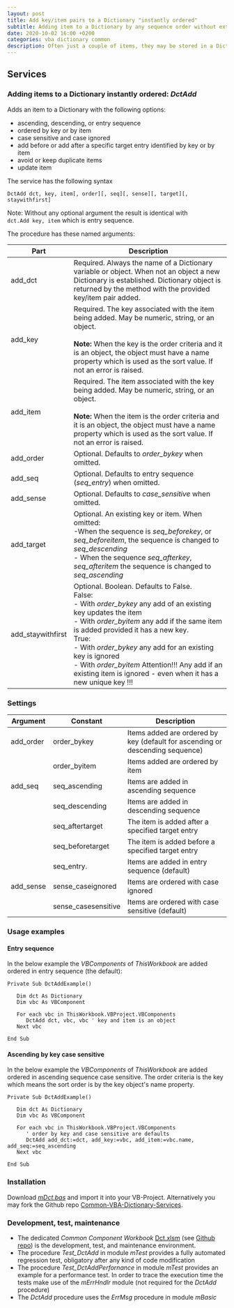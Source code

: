 ```yaml
---
layout: post
title: Add key/item pairs to a Dictionary "instantly ordered"
subtitle: Adding item to a Dictionary by any sequence order without extra sorting
date: 2020-10-02 16:00 +0200
categories: vba dictionary common
description: Often just a couple of items, they may be stored in a Dictionary instantly sorted by item or key.
---
```


## Services
### Adding items to a Dictionary instantly ordered: _DctAdd_
Adds an item to a Dictionary with the following options:
- ascending, descending, or entry sequence
- ordered by key or by item
- case sensitive and case ignored
- add before or add after a specific target entry identified by key or by item
- avoid or keep duplicate items
- update item

The service has the following syntax

`DctAdd dct, key, item[, order][, seq][, sense][, target][, staywithfirst]`

Note: Without any optional argument the result is identical with<br>`dct.Add key, item` which is entry sequence.

The procedure has these named arguments:

|       Part       |              Description                 |
| ---------------- | ---------------------------------------- |
| add_dct          |  	Required. Always the name of a Dictionary variable or object. When not an object a new Dictionary is established. Dictionary object  is returned by the method with the provided key/item pair added.|
| add_key          | Required. The key associated with the item being added. May be numeric, string, or an object.<br><br>**Note:** When the key is the order criteria and it is an object, the object must have a name property which is used as the sort value. If not an error is raised.  |
| add_item          | Required. The item associated with the key being added. May be numeric, string, or an object.<br><br>**Note:** When the item is the order criteria and it is an object, the object must have a name property which is used as the sort value. If not an error is raised. |
| add_order         | Optional. Defaults to _order\_bykey_ when omitted. |
| add_seq           | Optional. Defaults to entry sequence (_seq\_entry_) when omitted. |
| add_sense         | Optional. Defaults to _case\_sensitive_ when omitted.|
| add_target        | Optional. An existing key or item. When omitted:<br>-When the sequence is _seq\_beforekey_, or _seq\_beforeitem_, the sequence is changed to _seq\_descending_<br>- When the sequence  _seq\_afterkey_, _seq\_afteritem_ the sequence is changed to _seq\_ascending_ |
| add_staywithfirst | Optional. Boolean. Defaults to False.<br>False:<br>- With _order\_bykey_ any add of an existing key updates the item<br>- With _order\_byitem_ any add if the same item is added provided it has a new key.<br>True:<br>- With _order\_bykey_ any add for an existing key is ignored<br>- With _order\_byitem_ Attention!!! Any add if an existing item is ignored - even when it has a new unique key !!!|

### Settings

|  Argument |      Constant       | Description                                      |
| --------- | ------------------- | ------------------------------------------------ |
| add_order | order_bykey         | Items added are ordered by key (default for ascending or descending sequence)|
|           | order_byitem        | Items added are ordered by item                  |
| add_seq   | seq_ascending       | Items are added in ascending sequence            |
|           | seq_descending      | Items are added in descending sequence           |
|           | seq_aftertarget     | The item is added after a specified target entry |
|           | seq_beforetarget    | The item is added before a specified target entry|
|           | seq_entry.          | Items are added in entry sequence (default)      | 
| add_sense | sense_caseignored   | Items are ordered with case ignored              |
|           | sense_casesensitive | Items are ordered with case sensitive (default)  |


### Usage examples
#### Entry sequence
In the below example the _VBComponents_ of _ThisWorkbook_ are added ordered in entry sequence (the default):
```vbscript
Private Sub DctAddExample()

   Dim dct As Dictionary
   Dim vbc As VBComponent
   
   For each vbc in ThisWorkbook.VBProject.VBComponents
      DctAdd dct, vbc, vbc ' key and item is an object       
   Next vbc
   
End Sub
```
#### Ascending by key case sensitive
In the below example the _VBComponents_ of _ThisWorkbook_ are added ordered in ascending sequence case sensitive. The order criteria is the key which means the sort order is by the key object's name property.
```vbscript
Private Sub DctAddExample()

   Dim dct As Dictionary
   Dim vbc As VBComponent
   
   For each vbc in ThisWorkbook.VBProject.VBComponents
      ' order by key and case sensitive are defaults
      DctAdd add_dct:=dct, add_key:=vbc, add_item:=vbc.name, add_seq:=seq_ascending 
   Next vbc
   
End Sub
```
### Installation
Download [_mDct.bas_][1] and import it into your VB-Project. Alternatively you may fork the Github repo [Common-VBA-Dictionary-Services][3].

### Development, test, maintenance
- The dedicated _Common Component Workbook_ [Dct.xlsm][2] (see [Github repo][3]) is the development, test, and maintenance environment.
- The procedure _Test\_DctAdd_ in module _mTest_ provides a fully automated regression test, obligatory after any kind of code modification
- The procedure _Test\_DctAddPerfornance_ in module _mTest_ provides an example for a performance test. In order to trace the execution time the tests make use of  the _mErrHndlr_ module (not required for the _DctAdd_ procedure)
- The _DctAdd_ procedure uses the _ErrMsg_ procedure in module _mBasic_


[1]:https://gitcdn.link/repo/warbe-maker/Common-VBA-Dictionary-Procedures/master/source/mDct.bas
[2]:https://gitcdn.link/repo/warbe-maker/Common-VBA-Dictionary-Procedures/master/Dct.xlsm
[3]:https://github.com/warbe-maker/Common-VBA-Dictionary-Services
